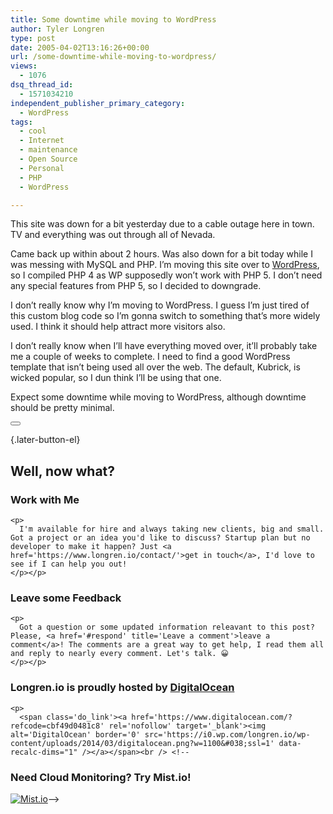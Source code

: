 ```yaml
---
title: Some downtime while moving to WordPress
author: Tyler Longren
type: post
date: 2005-04-02T13:16:26+00:00
url: /some-downtime-while-moving-to-wordpress/
views:
  - 1076
dsq_thread_id:
  - 1571034210
independent_publisher_primary_category:
  - WordPress
tags:
  - cool
  - Internet
  - maintenance
  - Open Source
  - Personal
  - PHP
  - WordPress

---
```

This site was down for a bit yesterday due to a cable outage here in town. TV and everything was out through all of Nevada.

Came back up within about 2 hours. Was also down for a bit today while I was messing with MySQL and PHP. I&#8217;m moving this site over to [WordPress][1], so I compiled PHP 4 as WP supposedly won&#8217;t work with PHP 5. I don&#8217;t need any special features from PHP 5, so I decided to downgrade.

I don&#8217;t really know why I&#8217;m moving to WordPress. I guess I&#8217;m just tired of this custom blog code so I&#8217;m gonna switch to something that&#8217;s more widely used. I think it should help attract more visitors also.

I don&#8217;t really know when I&#8217;ll have everything moved over, it&#8217;ll probably take me a couple of weeks to complete. I need to find a good WordPress template that isn&#8217;t being used all over the web. The default, Kubrick, is wicked popular, so I dun think I&#8217;ll be using that one.

Expect some downtime while moving to WordPress, although downtime should be pretty minimal. 

<div class="wpulike wpulike-default " >
  <div class="wp_ulike_general_class wp_ulike_is_not_liked">
    <button type="button"
					aria-label="Like Button"
					data-ulike-id="1762"
					data-ulike-nonce="f252fd5a3a"
					data-ulike-type="likeThis"
					data-ulike-template="wpulike-default"
					data-ulike-display-likers="0"
					data-ulike-disable-pophover="0"
					class="wp_ulike_btn wp_ulike_put_image wp_likethis_1762"></button><span class="count-box"></span>
  </div>
</div>

[][2]{.later-button-el}

<div class='what-next'>
  <h2>
    Well, now what?
  </h2>
  
  <div class='hire'>
    <h3>
      Work with Me
    </h3>
    
    <p>
      I'm available for hire and always taking new clients, big and small. Got a project or an idea you'd like to discuss? Startup plan but no developer to make it happen? Just <a href='https://www.longren.io/contact/'>get in touch</a>, I'd love to see if I can help you out!
    </p></p>
  </div>
  
  <div class='hire'>
    <h3>
      Leave some Feedback
    </h3>
    
    <p>
      Got a question or some updated information releavant to this post? Please, <a href='#respond' title='Leave a comment'>leave a comment</a>! The comments are a great way to get help, I read them all and reply to nearly every comment. Let's talk. 😀
    </p></p>
  </div>
  
  <div class='now-what-bottom-ad'>
    <h3>
      Longren.io is proudly hosted by <a href='https://www.digitalocean.com/?refcode=cbf49d0481c8'>DigitalOcean</a>
    </h3>
    
    <p>
      <span class='do_link'><a href='https://www.digitalocean.com/?refcode=cbf49d0481c8' rel='nofollow' target='_blank'><img alt='DigitalOcean' border='0' src='https://i0.wp.com/longren.io/wp-content/uploads/2014/03/digitalocean.png?w=1100&#038;ssl=1' data-recalc-dims="1" /></a></span><br /> <!--

<h3>Need Cloud Monitoring? Try Mist.io!</h3>

<span class='do_link'><a href='http://mist.io/?ref=tyler' rel='nofollow' target='_blank'><img alt='Mist.io' border='0' src='https://i0.wp.com/longren.io/wp-content/uploads/2014/04/mistio.jpg?w=1100&#038;ssl=1' data-recalc-dims="1"></a></span>--></div> </div>

 [1]: http://www.wordpress.org/
 [2]: #